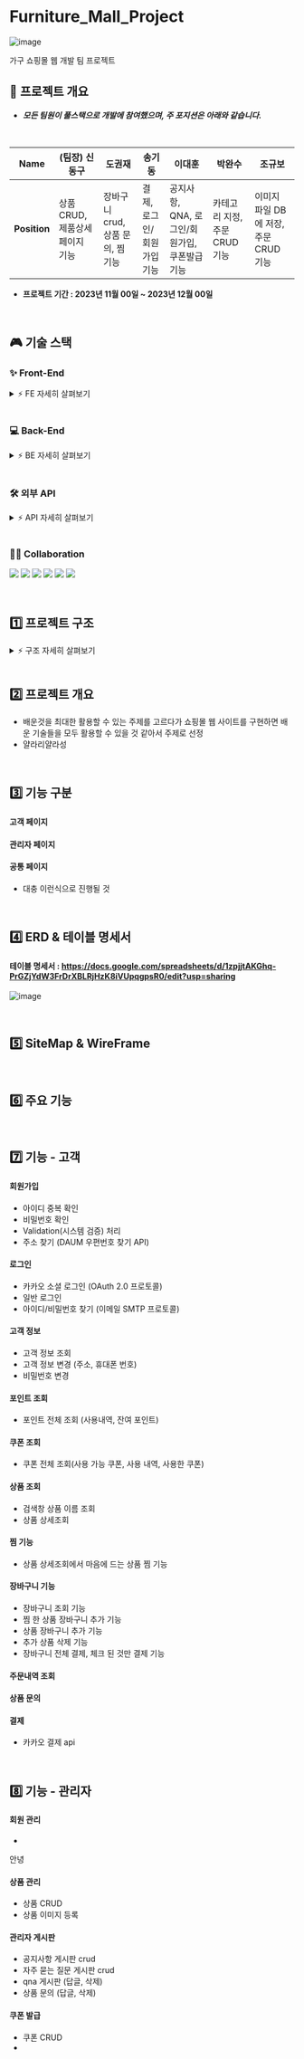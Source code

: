 # Furniture_Mall_Project
![image](https://github.com/shsh99/Furniture_Mall_Project/assets/134079624/e345ed1e-88a5-473d-8a52-389513e7d75a)



가구 쇼핑몰 웹 개발 팀 프로젝트 
<br>

## 🚀 프로젝트 개요
- ***모든 팀원이 풀스택으로 개발에 참여했으며, 주 포지션은 아래와 같습니다.***
<br>

|   Name   |(팀장) 신동구  | 도권재 | 송기동 | 이대훈 | 박완수 | 조규보 |
| :------: | --- | --- | --- | --- | --- |--- |
| **Position** |상품 CRUD, 제품상세페이지 기능 |장바구니 crud, 상품 문의, 찜 기능 |결제, 로그인/회원가입 기능 |공지사항, QNA, 로그인/회원가입, 쿠폰발급 기능 |카테고리 지정, 주문 CRUD 기능 |이미지 파일 DB에 저장, 주문 CRUD 기능 |


- **프로젝트 기간 : 2023년 11월 00일 ~ 2023년 12월 00일**


<br>

## 🎮 기술 스택

### ✨ Front-End

<details>
    <summary>⚡️ FE 자세히 살펴보기</summary>
    <br>
    <ul>
        <li>bootstrap : 5.2 </li>
        <li>HTML5 </li>
        <li>CSS3 </li>
        <li>JavaScript :  </li>
        <li>TypeScript :  </li>
        <li>React :  </li>
       
    </ul>
</details>

  <br>

### 💻 Back-End

<details>
      <summary>⚡️ BE 자세히 살펴보기</summary>
      <br>
      <ul>
          <li>springboot : 2.7.17  </li>
          <li>SQL : </li>
          <li>jdk : 11.0.20  </li>
          <li>java : 11  </li>
<!--           <li>lombok </li>
          <li>MyBatis </li> -->
          <li>JSP </li>
<!--           <li>BCrypt HASH </li>
          <li>Apache Tomcat : 9.0 </li> -->
      </ul>
  </details>
  
  <br>
  
### 🛠 외부 API

<details>
      <summary>⚡️ API 자세히 살펴보기</summary>
      <br>
      <ul>
<!--           <li>카카오 소셜 로그인 API (OAuth 2.0 프로토콜)</li>
          <li>카카오페이 API</li>
          <li>이메일 전송 API (네이버 SMTP 프로토콜)</li>
          <li>구글 맵 API</li>
          <li>CoolSMS API</li>
          <li>DAUM 우편번호 찾기 API</li>
          <li>국가 코드 OPEN API</li> -->
      </ul>
</details>

  <br>


### 🙌🏻 Collaboration
<img src="https://img.shields.io/badge/JavaScript-F7DF1E?style=flat&logo=Jira&logoColor=white"/> <img src="https://img.shields.io/badge/SpringBoot-6DB33F?style=flat&logo=Slack&logoColor=white"/> <img src="https://img.shields.io/badge/Github-181717?style=flat&logo=Github&logoColor=white"/> <img src="https://img.shields.io/badge/SQL-4479A1?style=flat&logo=Notion&logoColor=white"/> <img 
src="https://img.shields.io/badge/CSS3-1572B6?style=flat&logo=Notion&logoColor=white"/> <img src="https://img.shields.io/badge/HTML5-E34F26?style=flat&logo=Notion&logoColor=white"/>


<br>

## 1️⃣ 프로젝트 구조

<details>
    <summary>⚡️ 구조 자세히 살펴보기</summary> 
</details>

<br>

## 2️⃣ 프로젝트 개요
- 배운것을 최대한 활용할 수 있는 주제를 고르다가 쇼핑몰 웹 사이트를 구현하면 배운 기술들을 모두 활용할 수 있을 것 같아서 주제로 선정
- 얄라리얄라성

<br>

## 3️⃣ 기능 구분

#### 고객 페이지

#### 관리자 페이지

#### 공통 페이지

- 대충 이런식으로 진행될 것


<br>

## 4️⃣ ERD & 테이블 명세서
#### 테이블 명세서 : https://docs.google.com/spreadsheets/d/1zpjjtAKGhq-PrGZjYdW3FrDrXBLRjHzK8iVUpqgpsR0/edit?usp=sharing

![image](https://github.com/shsh99/Furniture_Mall_Project/assets/134079624/993b9038-335d-465f-b4d3-aeaf0915e5b9)


<br>

## 5️⃣ SiteMap & WireFrame

<br>

## 6️⃣ 주요 기능

<br>

## 7️⃣ 기능 - 고객

#### 회원가입
- 아이디 중복 확인
- 비밀번호 확인
- Validation(시스템 검증) 처리
- 주소 찾기 (DAUM 우편번호 찾기 API)

#### 로그인
- 카카오 소셜 로그인 (OAuth 2.0 프로토콜)
- 일반 로그인
- 아이디/비밀번호 찾기 (이메일 SMTP 프로토콜)

#### 고객 정보
- 고객 정보 조회
- 고객 정보 변경 (주소, 휴대폰 번호)
- 비밀번호 변경

#### 포인트 조회
- 포인트 전체 조회 (사용내역, 잔여 포인트)

#### 쿠폰 조회
- 쿠폰 전체 조회(사용 가능 쿠폰, 사용 내역, 사용한 쿠폰)

#### 상품 조회
- 검색창 상품 이름 조회
- 상품 상세조회

#### 찜 기능
- 상품 상세조회에서 마음에 드는 상품 찜 기능

#### 장바구니 기능
- 장바구니 조회 기능
- 찜 한 상품 장바구니 추가 기능
- 상품 장바구니 추가 기능
- 추가 상품 삭제 기능
- 장바구니 전체 결제, 체크 된 것만 결제 기능

#### 주문내역 조회

#### 상품 문의

#### 결제 
- 카카오 결제 api

<br>

## 8️⃣ 기능 - 관리자

#### 회원 관리
-

안녕
#### 상품 관리
- 상품 CRUD
- 상품 이미지 등록

#### 관리자 게시판
- 공지사항 게시판 crud
- 자주 묻는 질문 게시판 crud
- qna 게시판 (답글, 삭제)
- 상품 문의 (답글, 삭제)

#### 쿠폰 발급
- 쿠폰 CRUD
-

